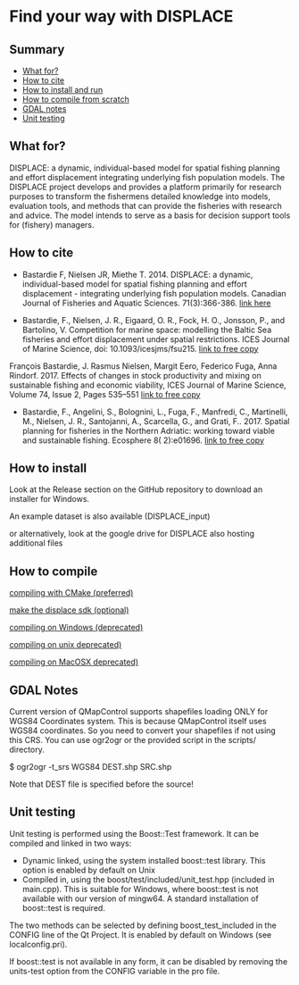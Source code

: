 Find your way with DISPLACE
======

## Summary
- [What for?](#what-for)
- [How to cite](#how-to-cite)
- [How to install and run](#how-to-install)
- [How to compile from scratch](#how-to-compile)
- [GDAL notes](#gdal-notes)
- [Unit testing](#unit-testing)



## What for?


DISPLACE: a dynamic, individual-based model for spatial fishing planning and effort displacement 
integrating underlying fish population models. The DISPLACE project develops and provides a 
platform primarily for research purposes to transform the fishermens detailed knowledge into models,
 evaluation tools, and methods that can provide the fisheries with research and advice. 
The model intends to serve as a basis for decision support tools for (fishery) managers.


## How to cite

* Bastardie F, Nielsen JR, Miethe T. 2014. DISPLACE: a dynamic, individual-based model for 
spatial fishing planning and effort displacement - integrating underlying 
fish population models. Canadian Journal of Fisheries and Aquatic Sciences. 71(3):366-386. [link here](https://www.nrcresearchpress.com/doi/full/10.1139/cjfas-2013-0126#.XJs-ubh7nmE) 

* Bastardie, F., Nielsen, J. R., Eigaard, O. R., Fock, H. O., Jonsson, P., and Bartolino, V. 
Competition for marine space: modelling the Baltic Sea fisheries and effort displacement 
under spatial restrictions. ICES Journal of Marine Science, doi: 10.1093/icesjms/fsu215. [link to free copy](https://academic.oup.com/icesjms/article/72/3/824/701817) 

François Bastardie, J. Rasmus Nielsen, Margit Eero, Federico Fuga, Anna Rindorf. 2017. Effects of changes
in stock productivity and mixing on sustainable fishing and economic viability,
ICES Journal of Marine Science, Volume 74, Issue 2, Pages 535–551
[link to free copy](https://academic.oup.com/icesjms/article/74/2/535/2669542)

* Bastardie, F., Angelini, S., Bolognini, L., Fuga, F., Manfredi, C., Martinelli, M.,
Nielsen, J. R., Santojanni, A., Scarcella, G., and Grati, F.. 2017. 
Spatial planning for fisheries in the Northern Adriatic: working toward viable and sustainable fishing.
Ecosphere 8( 2):e01696. [link to free copy](https://esajournals.onlinelibrary.wiley.com/doi/full/10.1002/ecs2.1696) 

## How to install


Look at the Release section on the GitHub repository 
to download an installer for Windows. 

An example dataset is also available (DISPLACE_input)

or alternatively, look at the google drive for DISPLACE
also hosting additional files


## How to compile

[compiling with CMake (preferred)](docs/Building-cmake.md)

[make the displace sdk (optional)](docs/building.md)

[compiling on Windows (deprecated)](docs/Building.win)

[compiling on unix deprecated)](docs/Building.unix)

[compiling on MacOSX deprecated)](docs/Building.MacOSX)



## GDAL Notes


Current version of QMapControl supports shapefiles loading ONLY for WGS84 Coordinates system. This is because QMapControl itself uses WGS84 coordinates.
So you need to convert your shapefiles if not using this CRS.
You can use ogr2ogr or the provided script in the scripts/ directory.

$ ogr2ogr -t_srs WGS84 DEST.shp SRC.shp

Note that DEST file is specified before the source!


## Unit testing


Unit testing is performed using the Boost::Test framework. It can be compiled and linked in two ways:

- Dynamic linked, using the system installed boost::test library. This option is enabled by default on Unix
- Compiled in, using the boost/test/included/unit_test.hpp (included in main.cpp). This is suitable for Windows, where boost::test is not available with our version of mingw64. A standard installation of boost::test is required.

The two methods can be selected by defining boost_test_included in the CONFIG line of the Qt Project. It is enabled by default on Windows (see localconfig.pri).

If boost::test is not available in any form, it can be disabled by removing the units-test option from the CONFIG variable in the pro file.


